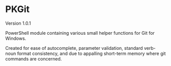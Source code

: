 # PKGit
Version 1.0.1

PowerShell module containing various small helper functions for Git for Windows. 

Created for ease of autocomplete, parameter validation, standard verb-noun format consistency, and due to appalling short-term memory 
where git commands are concerned.
